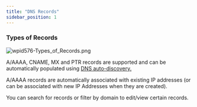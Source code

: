 ```yaml
---
title: "DNS Records"
sidebar_position: 1
---
```


### Types of Records

![wpid576-Types_of_Records.png](/assets/images/wpid576-Types_of_Records.png)

A/AAAA, CNAME, MX and PTR records are supported and can be automatically populated using [DNS auto-discovery.](https://docs.device42.com/auto-discovery/setup-dns-autodiscovery/)

A/AAAA records are automatically associated with existing IP addresses (or can be associated with new IP Addresses when they are created).

You can search for records or filter by domain to edit/view certain records.
